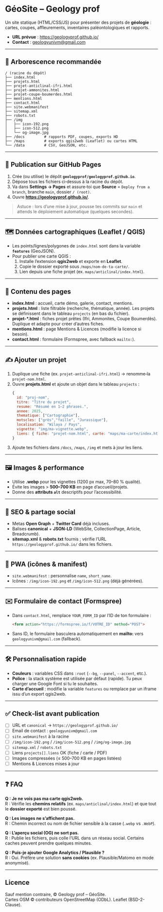 # GéoSite – Geology prof

Un site statique (HTML/CSS/JS) pour présenter des projets de **géologie** : cartes, coupes, affleurements, inventaires paléontologiques et rapports.

- **URL prévue** : https://geologyprof.github.io/
- **Contact** : geologyunivm@gmail.com

---

## 🧭 Arborescence recommandée

```
/ (racine du dépôt)
├── index.html
├── projets.html
├── projet-anticlinal-ifri.html
├── projet-ammonites.html
├── projet-coupe-boumerdes.html
├── mentions.html
├── contact.html
├── site.webmanifest
├── sitemap.xml
├── robots.txt
├── /img
│   ├── icon-192.png
│   ├── icon-512.png
│   └── og-image.jpg
├── /docs         # rapports PDF, coupes, exports HD
├── /maps         # exports qgis2web (Leaflet) ou cartes HTML
└── /data         # CSV, GeoJSON, etc.
```

---

## 🚀 Publication sur GitHub Pages

1. Crée (ou utilise) le dépôt **`geologyprof/geologyprof.github.io`**.
2. Dépose tous les fichiers ci‑dessus à la racine du dépôt.
3. Va dans **Settings → Pages** et assure‑toi que **Source** = `Deploy from a branch`, branche `main`, dossier `/ (root)`.
4. Ouvre **https://geologyprof.github.io/**.

> Astuce : lors d’une mise à jour, pousse tes commits sur `main` et attends le déploiement automatique (quelques secondes).

---

## 🗺️ Données cartographiques (Leaflet / QGIS)

- Les points/lignes/polygones de `index.html` sont dans la variable **`features`** (GeoJSON).
- Pour publier une carte QGIS :
  1. Installe l’extension **qgis2web** et exporte en **Leaflet**.
  2. Copie le dossier exporté sous `/maps/nom-de-ta-carte/`.
  3. Lien depuis une fiche projet (ex. `maps/anticlinal/index.html`).

---

## 🧩 Contenu des pages

- **index.html** : accueil, carte démo, galerie, contact, mentions.
- **projets.html** : liste filtrable (recherche, thématique, année). Les projets se définissent dans le tableau `projects` (en bas du fichier).
- **projet-*.html** : fiches projet prêtes (Ifri, Ammonites, Coupe Boumerdès). Duplique et adapte pour créer d’autres fiches.
- **mentions.html** : page Mentions & Licences (modifie la licence si besoin).
- **contact.html** : formulaire (Formspree, avec fallback `mailto:`).

---

## ✍️ Ajouter un projet

1. Duplique une fiche (ex. `projet-anticlinal-ifri.html`) → renomme‑la `projet-nom.html`.
2. Ouvre **projets.html** et ajoute un objet dans le tableau `projects` :
   ```js
   {
     id: "proj-nom",
     titre: "Titre du projet",
     resume: "Résumé en 1–2 phrases.",
     annee: 2025,
     thematique: ["Cartographie"],
     motscles: ["grès","faille", "Jurassique"],
     localisation: "Wilaya / Pays",
     vignette: "img/ma-vignette.webp",
     liens: { fiche: "projet-nom.html", carte: "maps/ma-carte/index.html", pdf: "docs/mon-rapport.pdf" }
   }
   ```
3. Ajoute tes fichiers dans `/docs`, `/maps`, `/img` et mets à jour les liens.

---

## 🖼️ Images & performance

- Utilise **.webp** pour les vignettes (1200 px max, 70–80 % qualité).
- Évite les images > **500–700 KB** en page d’accueil/projets.
- Donne des **attributs `alt`** descriptifs pour l’accessibilité.

---

## 🔎 SEO & partage social

- Metas **Open Graph** + **Twitter Card** déjà incluses.
- Balises **canonical** + **JSON‑LD** (WebSite, CollectionPage, Article, Breadcrumb).
- **sitemap.xml** & **robots.txt** fournis ; vérifie l’URL `https://geologyprof.github.io/` dans les fichiers.

---

## 📱 PWA (icônes & manifest)

- `site.webmanifest` : personnalise `name`, `short_name`.
- Icônes : `/img/icon-192.png` et `/img/icon-512.png` (déjà générées).

---

## ✉️ Formulaire de contact (Formspree)

- Dans `contact.html`, remplace `YOUR_FORM_ID` par l’ID de ton formulaire :  
  ```html
  <form action="https://formspree.io/f/VOTRE_ID" method="POST">
  ```
- Sans ID, le formulaire basculera automatiquement en **mailto:** vers `geologyunivm@gmail.com` (fallback).

---

## 🛠️ Personnalisation rapide

- **Couleurs** : variables CSS dans `:root` (`--bg`, `--panel`, `--accent`, etc.).
- **Police** : la stack système est utilisée par défaut (rapide). Tu peux charger une Google Font si tu le souhaites.
- **Carte d’accueil** : modifie la variable `features` ou remplace par un iframe issu d’un export qgis2web.

---

## ✅ Check‑list avant publication

- [ ] URL et `canonical` → `https://geologyprof.github.io/`
- [ ] Email de contact : `geologyunivm@gmail.com`
- [ ] `site.webmanifest` à la racine
- [ ] `/img/icon-192.png` / `/img/icon-512.png` / `/img/og-image.jpg`
- [ ] `sitemap.xml` / `robots.txt`
- [ ] Liens `projects[].liens` OK (fiche / carte / PDF)
- [ ] Images compressées (≤ 500–700 KB en pages listées)
- [ ] Mentions & Licences mises à jour

---

## ❓ FAQ

**Q : Je ne vois pas ma carte qgis2web.**  
R : Vérifie les **chemins relatifs** (ex. `maps/anticlinal/index.html`) et que tout le **dossier exporté** est bien poussé.

**Q : Les images ne s’affichent pas.**  
R : Chemin incorrect ou nom de fichier sensible à la casse (`.webp` vs `.WebP`).

**Q : L’aperçu social (OG) ne sort pas.**  
R : Publie les fichiers, puis colle l’URL dans un réseau social. Certains caches peuvent prendre quelques minutes.

**Q : Puis‑je ajouter Google Analytics / Plausible ?**  
R : Oui. Préfère une solution **sans cookies** (ex. Plausible/Matomo en mode anonymisé).

---

## Licence

Sauf mention contraire, © Geology prof – GéoSite.  
Cartes OSM © contributeurs OpenStreetMap (ODbL). Leaflet (BSD-2-Clause).
